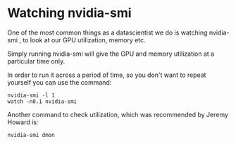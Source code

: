 # Watching nvidia-smi

One of the most common things as a datascientist we do is watching nvidia-smi , to look at our GPU utilization, memory etc.



Simply running nvidia-smi will give the GPU and memory utilization at a particular time only.



In order to run it across a period of time, so you don't want to repeat yourself you can use the command:

```
nvidia-smi -l 1
watch -n0.1 nvidia-smi
```



Another command to check utilization, which was recommended by Jeremy Howard is:



```
nvidia-smi dmon
```
